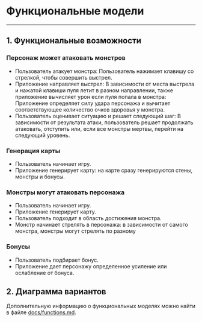 # Функциональные модели
---
## 1. Функциональные возможности

### Персонаж может атаковать монстров
* Пользователь атакует монстра: Пользователь нажимает клавишу со стрелкой, чтобы совершить выстрел.
* Приложение направляет выстрел: В зависимости от места выстрела и нажатой клавиши пуля летит в разном направлении, также приложение вычисляет урон если пуля попала в монстра: Приложение определяет силу удара персонажа и вычитает соответствующее количество очков здоровья у монстра.
* Пользователь оценивает ситуацию и решает следующий шаг: В зависимости от результата атаки, пользователь решает продолжать атаковать, отступить или, если все монстры мертвы, перейти на следующий уровень.

### Генерация карты
* Пользователь начинает игру.
* Приложение генерирует карту: на карте сразу генерируются стены, монстры и бонусы.

### Монстры могут атаковать персонажа
* Пользователь начинает игру.
* Приложение генерирует карту.
* Пользователь подходит в область достижения монстра.
* Монстр начинает стрелять в персонажа: в зависимости от самого монстра, монстры могут стрелять по разному

### Бонусы
* Пользователь подбирает бонус.
* Приложение дает персонажу определенное усиление или ослабление от бонуса.

## 2. Диаграмма вариантов



Дополнительную информацию о функциональных моделях можно найти в файле [docs/functions.md](docs/functions.md).
